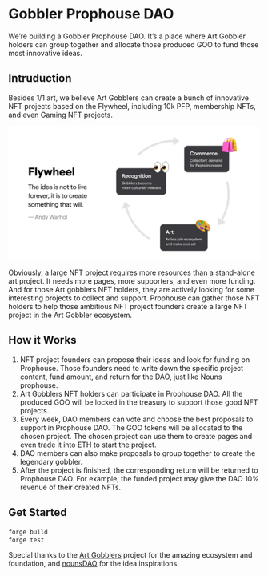 # Gobbler Prophouse DAO

We’re building a Gobbler Prophouse DAO. It’s a place where Art Gobbler holders can group together and allocate those produced GOO to fund those most innovative ideas. 

## Intruduction 
Besides 1/1 art, we believe Art Gobblers can create a bunch of innovative NFT projects based on the Flywheel, including 10k PFP, membership NFTs, and even Gaming NFT projects. 

![flywheel](./img/art_gobblers_flywheel.png)

Obviously, a large NFT project requires more resources than a stand-alone art project. It needs more pages, more supporters, and even more funding. And for those Art gobblers NFT holders, they are actively looking for some interesting projects to collect and support. Prophouse can gather those NFT holders to help those ambitious NFT project founders create a large NFT project in the Art Gobbler ecosystem.

## How it Works
1. NFT project founders can propose their ideas and look for funding on Prophouse. Those founders need to write down the specific project content, fund amount, and return for the DAO, just like Nouns prophouse.
2. Art Gobblers NFT holders can participate in Prophouse DAO. All the produced GOO will be locked in the treasury to support those good NFT projects.
3. Every week, DAO members can vote and choose the best proposals to support in Prophouse DAO. The GOO tokens will be allocated to the chosen project. The chosen project can use them to create pages and even trade it into ETH to start the project.
4. DAO members can also make proposals to group together to create the legendary gobbler.
5. After the project is finished, the corresponding return will be returned to Prophouse DAO. For example, the funded project may give the DAO 10% revenue of their created NFTs.

## Get Started
```
forge build
forge test
```

Special thanks to the [Art Gobblers](https://github.com/artgobblers/art-gobblers) project for the amazing ecosystem and foundation, and [nounsDAO](https://github.com/nounsDAO/nouns-monorepo) for the idea inspirations. 